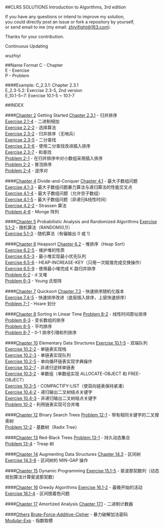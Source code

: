 ##CLRS SOLUTIONS
Introduction to Algorithms, 3rd edition</br>

If you have any questions or intend to improve my solution, </br>you could directly post an issue or fork a repository by yourself,</br>or send email to me (my email: zhiyifight@163.com).

Thanks for your contribution.

Continuous Updating</br>

_wuzhiyi_

##Name Format
C - Chapter </br>
E - Exercise</br>
P - Problem </br>

####Example:
C_2.3.1:    Chapter 2.3.1 </br>
E_2.3-5.2:  Exercise 2.3-5, 2nd version </br>
E_10.1-5~7: Exercise 10.1-5 ~ 10.1-7 </br>

##INDEX

####[Chapter 2](https://github.com/wuzhiyi/CLRS-solution/tree/master/Chapter02) Getting Started
[Chapter 2.3.1](https://github.com/wuzhiyi/CLRS-solution/blob/master/Chapter02/C_2.3.1.c) - 归并排序 </br>
[Exercise 2.1-4](https://github.com/wuzhiyi/CLRS-solution/blob/master/Chapter02/E_2.1-4.c) - 二进制相加</br>
[Exercise 2.2-2](https://github.com/wuzhiyi/CLRS-solution/blob/master/Chapter02/E_2.2-2.c) - 选择算法</br>
[Exercise 2.3-2](https://github.com/wuzhiyi/CLRS-solution/blob/master/Chapter02/E_2.3-2.c) -  归并排序（无哨兵）</br>
[Exericse 2.3-5](https://github.com/wuzhiyi/CLRS-solution/blob/master/Chapter02/E_2.3-5.c) - 二分查找</br>
[Exercise 2.3-6](https://github.com/wuzhiyi/CLRS-solution/blob/master/Chapter02/E_2.3-6.c) - 使用二分查找改进插入排序</br>
[Exercise 2.3-7](https://github.com/wuzhiyi/CLRS-solution/blob/master/Chapter02/E_2.3-7.c) - 和查找</br>
[Problem 2-1](https://github.com/wuzhiyi/CLRS-solution/blob/master/Chapter02/P_2-1.c) - 在归并排序中对小数组采用插入排序</br>
[Problem 2-2](https://github.com/wuzhiyi/CLRS-solution/blob/master/Chapter02/P_2-2.c) - 冒泡排序</br>
[Problem 2-4](https://github.com/wuzhiyi/CLRS-solution/blob/master/Chapter02/P_2-4.c) - 逆序对</br>

####[Chapter 4](https://github.com/wuzhiyi/CLRS-solution/tree/master/Chapter04) Divide-and-Conquer
[Chapter 4.1](https://github.com/wuzhiyi/CLRS-solution/blob/master/Chapter04/C_4.1.c) - 最大子数组问题</br>
[Exercise 4.1-3](https://github.com/wuzhiyi/CLRS-solution/blob/master/Chapter04/E_4.1-3.c) - 最大子数组问题暴力算法与递归算法的性能交叉点</br>
[Exercise 4.1-4](https://github.com/wuzhiyi/CLRS-solution/blob/master/Chapter04/E_4.1-4.c) - 最大子数组问题（允许空子数组）</br>
[Exercise 4.1-5](https://github.com/wuzhiyi/CLRS-solution/blob/master/Chapter04/E_4.1-5.c) - 最大子数组问题（非递归&线性时间）</br>
[Exercise 4.2-2](https://github.com/wuzhiyi/CLRS-solution/blob/master/Chapter04/E_4.2-2.c) - Strassen 算法</br>
[Problem 4-6](https://github.com/wuzhiyi/CLRS-solution/blob/master/Chapter04/P_4-6.c) - Monge 阵列</br>

####[Chapter 5](https://github.com/wuzhiyi/CLRS-solution/tree/master/Chapter05) Probabilistic Analysis and Randomized Algorithms
[Exercise 5.1-2](https://github.com/wuzhiyi/CLRS-solution/blob/master/Chapter05/E_5.1-2.c) - 随机算法（RANDOM(0,1)）</br>
[Exercise 5.1-3](https://github.com/wuzhiyi/CLRS-solution/blob/master/Chapter05/E_5.1-3.c) - 随机算法（有偏输出 0 或 1）

####[Chapter 6](https://github.com/wuzhiyi/CLRS-solution/tree/master/Chapter06) Heapsort
[Chapter 6.2](https://github.com/wuzhiyi/CLRS-solution/blob/master/Chapter06/C_6.2.c) - 堆排序（Heap Sort）</br>
[Exercise 6.2-5](https://github.com/wuzhiyi/CLRS-solution/blob/master/Chapter06/E_6.2-5.c) - 维护堆的性质</br>
[Exercise 6.5-3](https://github.com/wuzhiyi/CLRS-solution/blob/master/Chapter06/E_6.5-3.c) - 最小堆实现最小优先队列</br>
[Exercise 6.5-6](https://github.com/wuzhiyi/CLRS-solution/blob/master/Chapter06/E_6.5-6.c)  -  HEAP-INCREASE-KEY（只用一次赋值完成交换操作）</br>
[Exercise 6.5-9](https://github.com/wuzhiyi/CLRS-solution/blob/master/Chapter06/E_6.5-9.cpp) - 使用最小堆完成 K 路归并排序</br>
[Problem 6-2](https://github.com/wuzhiyi/CLRS-solution/blob/master/Chapter06/P_6-2.c) - d 叉堆</br>
[Problem 6-3](https://github.com/wuzhiyi/CLRS-solution/blob/master/Chapter06/P_6-3.c) - Young 氏矩阵</br>

####[Chapter 7](https://github.com/wuzhiyi/CLRS-solution/tree/master/Chapter07) Quicksort
[Chapter 7.3](https://github.com/wuzhiyi/CLRS-solution/blob/master/Chapter07/C_7.3.c) - 快速排序随机化版本</br>
[Exercise 7.4-5](https://github.com/wuzhiyi/CLRS-solution/blob/master/Chapter07/E_7.4-5.c) -  快速排序改进（底层插入排序，上层快速排序）</br>
[Problem 7-1](https://github.com/wuzhiyi/CLRS-solution/blob/master/Chapter07/P_7-1.2.c) - Hoare 划分</br>

####[Chapter 8](https://github.com/wuzhiyi/CLRS-solution/tree/master/Chapter08) Sorting in Linear Time
[Problem 8-2](https://github.com/wuzhiyi/CLRS-solution/blob/master/Chapter08/P_8-2.c) - 线性时间原址排序</br>
[Problem 8-3](https://github.com/wuzhiyi/CLRS-solution/blob/master/Chapter08/P_8-3.c) - 变长数组的排序</br>
[Problem 8-5](https://github.com/wuzhiyi/CLRS-solution/blob/master/Chapter08/P_8-5.c) - 平均排序</br>
[Problem 8-7](https://github.com/wuzhiyi/CLRS-solution/blob/master/Chapter08/P_8-7.c) - 0-1 排序引理和列排序</br>

####[Chapter 10](https://github.com/wuzhiyi/CLRS-solution/tree/master/Chapter10) Elementary Data Structures
[Exercise 10.1-5](https://github.com/wuzhiyi/CLRS-solution/blob/master/Chapter10/E_10.1-5.c) - 双端队列</br>
[Exercise 10.2-2](https://github.com/wuzhiyi/CLRS-solution/blob/master/Chapter10/E_10.2-2.2.c) - 单链表实现栈</br>
[Exercise 10.2-3](https://github.com/wuzhiyi/CLRS-solution/blob/master/Chapter10/E_10.2-3.c) - 单链表实现队列</br>
[Exercise 10.2-5](https://github.com/wuzhiyi/CLRS-solution/blob/master/Chapter10/E_10.2-5.c) - 单向循环链表实现字典操作</br>
[Exercise 10.2-7](https://github.com/wuzhiyi/CLRS-solution/blob/master/Chapter10/E_10.2-7.c) - 非递归逆转单链表</br>
[Exercise 10.3-2](https://github.com/wuzhiyi/CLRS-solution/blob/master/Chapter10/E_10.3-2.c) - 单数组（单数组实现 ALLOCATE-OBJECT 和 FREE-OBJECT）</br>
[Exercise 10.3-5](https://github.com/wuzhiyi/CLRS-solution/blob/master/Chapter10/E_10.3-5.c) -  COMPACTIFY-LIST（使双向链表保持紧凑）</br>
[Exercise 10.4-2](https://github.com/wuzhiyi/CLRS-solution/blob/master/Chapter10/E_10.4-2.c) - 递归输出二叉树结点关键字</br>
[Exercise 10.4-3](https://github.com/wuzhiyi/CLRS-solution/blob/master/Chapter10/E_10.4-3.c) - 非递归输出二叉树结点关键字</br>
[Problem 10-2](https://github.com/wuzhiyi/CLRS-solution/blob/master/Chapter10/P_10-2.c) - 利用链表实现可合并堆</br>

####[Chapter 12](https://github.com/wuzhiyi/CLRS-solution/tree/master/Chapter12) Binary Search Trees
[Problem 12-1](https://github.com/wuzhiyi/CLRS-solution/blob/master/Chapter12/P_12-1.c) - 带有相同关键字的二叉搜索树</br>
[Problem 12-2](https://github.com/wuzhiyi/CLRS-solution/blob/master/Chapter12/P_12-2.c) - 基数树（Radix Tree）</br>

####[Chapter 13](https://github.com/wuzhiyi/CLRS-solution/tree/master/Chapter13) Red-Black Trees
[Problem 13-1](https://github.com/wuzhiyi/CLRS-solution/blob/master/Chapter13/P_13-1.cpp) - 持久动态集合</br>
[Problem 13-4](https://github.com/wuzhiyi/CLRS-solution/blob/master/Chapter13/P_13-4.cpp) - Treap 树</br>

####[Chapter 14](https://github.com/wuzhiyi/CLRS-solution/tree/master/Chapter14) Augmenting Data Structures
[Chapter 14.3](https://github.com/wuzhiyi/CLRS-solution/blob/master/Chapter14/C_14.3.cpp) - 区间树</br>
[Exercise 14.3-6](https://github.com/wuzhiyi/CLRS-solution/blob/master/Chapter14/E_14.3-6.cpp) - 区间树的 MIN-GAP 操作</br>

####[Chapter 15](https://github.com/wuzhiyi/CLRS-solution/tree/master/Chapter15) Dynamic Programming
[Exercise 15.1-5](https://github.com/wuzhiyi/CLRS-solution/blob/master/Chapter15/E_15.1-5.cpp) -  斐波那契数列（动态规划算法计算斐波那契数）</br>

####[Chapter 16](https://github.com/wuzhiyi/CLRS-solution/tree/master/Chapter16) Greedy Algorithms
[Exercise 16.1-2](https://github.com/wuzhiyi/CLRS-solution/blob/master/Chapter16/E_16.1-2.cpp) - 最晚开始的活动</br>
[Exercise 16.1-4](https://github.com/wuzhiyi/CLRS-solution/blob/master/Chapter16/E_16.1-4.cpp) - 区间图着色问题</br>

####[Chapter 17](https://github.com/wuzhiyi/CLRS-solution/tree/master/Chapter17) Amortized Analysis
[Chapter 17.1](https://github.com/wuzhiyi/CLRS-solution/blob/master/Chapter17/C_17.1.c) - 二进制计数器</br>

####[Others](https://github.com/wuzhiyi/CLRS-solution/tree/master/Others)
[Brute-Force-Additive-Cipher](https://github.com/wuzhiyi/CLRS-solution/blob/master/Others/Brute-Force-Additive-Cipher.c) - 暴力破解加法密码</br>
[Modular-Exp](https://github.com/wuzhiyi/CLRS-solution/blob/master/Others/Modular-Exp.c) - 指数取模</br>
